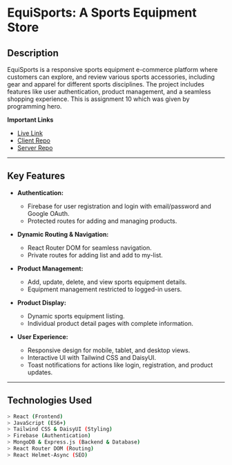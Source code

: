# **EquiSports: A Sports Equipment Store**  

## **Description**  
EquiSports is a responsive sports equipment e-commerce platform where customers can explore, and review various sports accessories, including gear and apparel for different sports disciplines. The project includes features like user authentication, product management, and a seamless shopping experience. This is assignment 10 which was given by programming hero.

**Important Links** 
- [Live Link](https://equisports-mas.netlify.app/)  
- [Client Repo](https://github.com/MasumAhmed19/EquipSports-clientside/)  
- [Server Repo](https://github.com/MasumAhmed19/EquipSports-serverside/) 

---

## **Key Features**  
- **Authentication:**  
  - Firebase for user registration and login with email/password and Google OAuth.  
  - Protected routes for adding and managing products.  

- **Dynamic Routing & Navigation:**  
  - React Router DOM for seamless navigation.  
  - Private routes for adding list and add to my-list.  

- **Product Management:**  
  - Add, update, delete, and view sports equipment details.  
  - Equipment management restricted to logged-in users.  

- **Product Display:**  
  - Dynamic sports equipment listing.  
  - Individual product detail pages with complete information.  

- **User Experience:**  
  - Responsive design for mobile, tablet, and desktop views.  
  - Interactive UI with Tailwind CSS and DaisyUI.  
  - Toast notifications for actions like login, registration, and product updates.  

---

## **Technologies Used**  
```bash
> React (Frontend)  
> JavaScript (ES6+)  
> Tailwind CSS & DaisyUI (Styling)  
> Firebase (Authentication)  
> MongoDB & Express.js (Backend & Database)  
> React Router DOM (Routing)  
> React Helmet-Async (SEO)  
